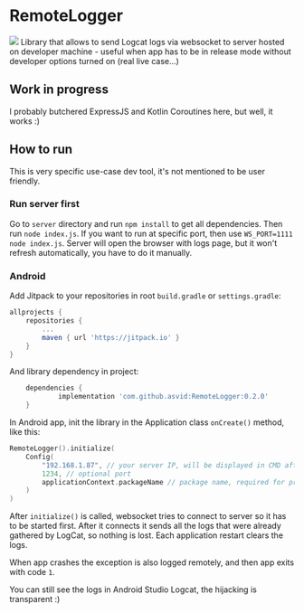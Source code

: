 # RemoteLogger
[![](https://jitpack.io/v/asvid/RemoteLogger.svg)](https://jitpack.io/#asvid/RemoteLogger)
Library that allows to send Logcat logs via websocket to server hosted on developer machine - useful when app has to be in release mode without developer options turned on (real live case...)

## Work in progress
I probably butchered ExpressJS and Kotlin Coroutines here, but well, it works :)

## How to run
This is very specific use-case dev tool, it's not mentioned to be user friendly.

### Run server first
Go to `server` directory and run `npm install` to get all dependencies.
Then run `node index.js`. If you want to run at specific port, then use `WS_PORT=1111 node index.js`.
Server will open the browser with logs page, but it won't refresh automatically, you have to do it manually.

### Android
Add Jitpack to your repositories in root `build.gradle` or `settings.gradle`:
```groovy
allprojects {
    repositories {
        ...
        maven { url 'https://jitpack.io' }
    }
}
```
And library dependency in project:
```groovy
	dependencies {
	        implementation 'com.github.asvid:RemoteLogger:0.2.0'
	}
```

In Android app, init the library in the Application class `onCreate()` method, like this:
```kotlin
RemoteLogger().initialize(
    Config(
        "192.168.1.87", // your server IP, will be displayed in CMD after server is started
        1234, // optional port
        applicationContext.packageName // package name, required for proper LogCat filtering
    )
)
```

After `initialize()` is called, websocket tries to connect to server so it has to be started first.
After it connects it sends all the logs that were already gathered by LogCat, so nothing is lost.
Each application restart clears the logs.

When app crashes the exception is also logged remotely, and then app exits with code `1`.

You can still see the logs in Android Studio Logcat, the hijacking is transparent :)